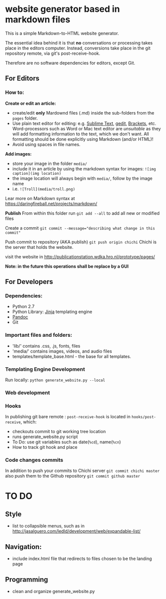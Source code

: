 # website generator based in markdown files
This is a simple Markdown-to-HTML website generator.

The essential idea behind it is that **no** conversations or processing takes place in the editors computer.
Instead, conversions take place in the git repository remote, via git's post-receive-hook.

Therefore are no software dependencies for editors, except Git.

## For Editors
### How to:
**Create or edit an article:**
* create/edit **only** Mardownd files (.md) inside the sub-folders from the `pages` folder.
* Use plain text editor for editing: e.g. [Sublime Text](http://sublimetext.com/), [gedit](https://wiki.gnome.org/Apps/Gedit), [Brackets](http://brackets.io/), etc. Word-processors such as Word or Mac text editor are *unsuitable* as they will add formatting information to the text, which we don't want. All formatting should be done explicitly using Markdown (and/or HTML)!
* Avoid using spaces in file names.

**Add images:**
* store your image in the folder `media/`
* include it in an article by using the markdown syntax for images: `![img caption](img location)`
* the image location will always begin with `media/`, follow by the image name
* i.e. `![Troll](media/troll.png)`

Lear more on Markdown syntax at <https://daringfireball.net/projects/markdown/>

**Publish**
From within this folder run `git add --all` to add all new or modified files

Create a commit `git commit --message="describing what change in this commit"`

Push commit to repository (AKA publish) `git push origin chichi` Chichi is the server that holds the website.

visit the website in <http://publicationstation.wdka.hro.nl/prototype/pages/> 

**Note: in the future this operations shall be replace by a GUI**


## For Developers

### Dependencies: 
* Python 2.7
* Python Library: [Jinja](http://jinja.pocoo.org/) templating engine
* [Pandoc](http://pandoc.org/)
* Git

### Important files and folders:
* 'lib/' contains .css, .js, fonts, files
* 'media/' contains images, videos, and audio files 
* templates/template_base.html - the base for all templates.

### Templating Engine Development 
Run locally: `python generate_website.py --local`

### Web development


### Hooks
In publishing git bare remote : `post-receive-hook` is located in `hooks/post-receive`, which:
* checkouts commit to git working tree location 
* runs generate_website.py script 
* To Do: use git variables such as date(`%cd`), name(`%cn`)
* How to track git hook and place
### Code changes commits
In addition to push your commits to Chichi server `git commit chichi master` also push them to the Github repository `git commit github master` 


# TO DO
## Style
* list to collapsible menus, such as in <http://jasalguero.com/ledld/development/web/expandable-list/>

## Navigation:
* include index.html file that redirects to files chosen to be the landing page

## Programming
* clean and organize generate_website.py
